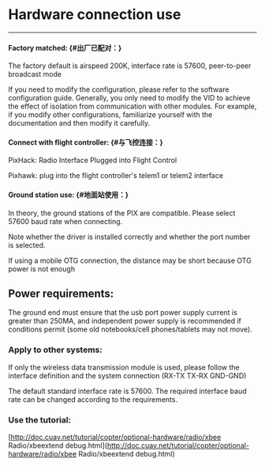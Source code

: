 # Hardware connection use

---

#### Factory matched: {#出厂已配对：}

The factory default is airspeed 200K, interface rate is 57600, peer-to-peer broadcast mode

If you need to modify the configuration, please refer to the software configuration guide. Generally, you only need to modify the VID to achieve the effect of isolation from communication with other modules. For example, if you modify other configurations, familiarize yourself with the documentation and then modify it carefully.

#### Connect with flight controller: {#与飞控连接：}

PixHack: Radio Interface Plugged into Flight Control

Pixhawk: plug into the flight controller's telem1 or telem2 interface

#### Ground station use: {#地面站使用：}

In theory, the ground stations of the PIX are compatible. Please select 57600 baud rate when connecting. 

Note whether the driver is installed correctly and whether the port number is selected.

If using a mobile OTG connection, the distance may be short because OTG power is not enough

## Power requirements:

The ground end must ensure that the usb port power supply current is greater than 250MA, and independent power supply is recommended if conditions permit \(some old notebooks/cell phones/tablets may not move\).

### Apply to other systems:

If only the wireless data transmission module is used, please follow the interface definition and the system connection \(RX-TX TX-RX GND-GND\)

The default standard interface rate is 57600. The required interface baud rate can be changed according to the requirements.

### Use the tutorial:

[http://doc.cuav.net/tutorial/copter/optional-hardware/radio/xbee Radio/xbeextend debug.html](http://doc.cuav.net/tutorial/copter/optional-hardware/radio/xbee Radio/xbeextend debug.html)


